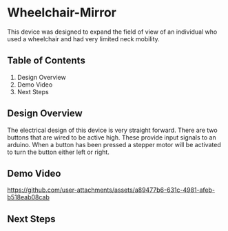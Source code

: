 # Wheelchair-Mirror

This device was designed to expand the field of view of an individual who used a wheelchair and had very limited neck mobility.

## Table of Contents

  1) Design Overview
  2) Demo Video
  3) Next Steps

## Design Overview
The electrical design of this device is very straight forward. There are two buttons that are wired to be active high. These provide input signals to an arduino. When a button has been pressed a stepper motor will be activated to turn the button either left or right. 

## Demo Video
https://github.com/user-attachments/assets/a89477b6-631c-4981-afeb-b518eab08cab

## Next Steps

